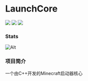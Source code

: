 # LaunchCore

![](https://img.shields.io/github/repo-size/Panda98277/UnknownLaunchCore)
![](https://img.shields.io/github/stars/Panda98277/UnknownLaunchCore)
![](https://img.shields.io/github/commit-activity/y/Panda98277/UnknownLaunchCore)

### Stats

![Alt](https://repobeats.axiom.co/api/embed/8dc1e879a4d39d8cb5a8f947743fee48ee42b16e.svg "Repobeats analytics image")

### 项目简介

一个由C++开发的Minecraft启动器核心
	

